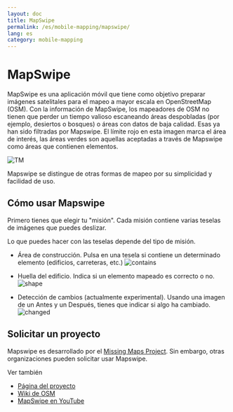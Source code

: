 ```yaml
---
layout: doc
title: MapSwipe
permalink: /es/mobile-mapping/mapswipe/
lang: es
category: mobile-mapping
---
```


MapSwipe
==============

MapSwipe es una aplicación móvil que tiene como objetivo preparar imágenes satelitales para el mapeo a mayor escala en OpenStreetMap (OSM). Con la información de MapSwipe, los mapeadores de OSM no tienen que perder un tiempo valioso escaneando áreas despobladas (por ejemplo, desiertos o bosques) o áreas con datos de baja calidad. Esas ya han sido filtradas por Mapswipe. El límite rojo en esta imagen marca el área de interés, las áreas verdes son aquellas aceptadas a través de Mapswipe como áreas que contienen elementos.

![TM][]

Mapswipe se distingue de otras formas de mapeo por su simplicidad y facilidad de uso.

## Cómo usar Mapswipe

Primero tienes que elegir tu "misión". Cada misión contiene varias teselas de imágenes que puedes deslizar.

Lo que puedes hacer con las teselas depende del tipo de misión.

- Área de construcción. Pulsa en una tesela si contiene un determinado elemento (edificios, carreteras, etc.)
 ![contains][]

- Huella del edificio. Indica si un elemento mapeado es correcto o no.
 ![shape][]

- Detección de cambios (actualmente experimental). Usando una imagen de un Antes y un Después, tienes que indicar si algo ha cambiado.
 ![changed][]

## Solicitar un proyecto

Mapswipe es desarrollado por el [Missing Maps Project](https://www.missingmaps.org/). Sin embargo, otras organizaciones pueden solicitar usar Mapswipe.

Ver también

- [Página del proyecto](https://mapswipe.org/en/get-involved/)
- [Wiki de OSM](https://wiki.openstreetmap.org/wiki/MapSwipe)
- [MapSwipe en YouTube](https://youtu.be/mwRdtnfFcUw)


[TM]:       /images/mobile-mapping/mapswipe_tm.png
[contains]: /images/mobile-mapping/mapswipe_contains.png
[shape]:    /images/mobile-mapping/mapswipe_shape.png
[changed]:  /images/mobile-mapping/mapswipe_changed.png
